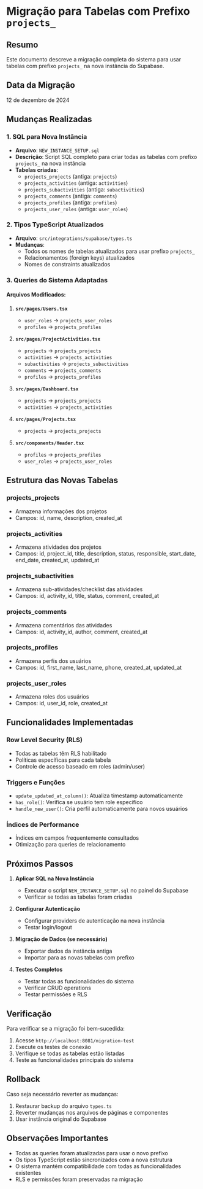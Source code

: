 # Migração para Tabelas com Prefixo `projects_`

## Resumo
Este documento descreve a migração completa do sistema para usar tabelas com prefixo `projects_` na nova instância do Supabase.

## Data da Migração
12 de dezembro de 2024

## Mudanças Realizadas

### 1. SQL para Nova Instância
- **Arquivo**: `NEW_INSTANCE_SETUP.sql`
- **Descrição**: Script SQL completo para criar todas as tabelas com prefixo `projects_` na nova instância
- **Tabelas criadas**:
  - `projects_projects` (antiga: `projects`)
  - `projects_activities` (antiga: `activities`)
  - `projects_subactivities` (antiga: `subactivities`)
  - `projects_comments` (antiga: `comments`)
  - `projects_profiles` (antiga: `profiles`)
  - `projects_user_roles` (antiga: `user_roles`)

### 2. Tipos TypeScript Atualizados
- **Arquivo**: `src/integrations/supabase/types.ts`
- **Mudanças**:
  - Todos os nomes de tabelas atualizados para usar prefixo `projects_`
  - Relacionamentos (foreign keys) atualizados
  - Nomes de constraints atualizados

### 3. Queries do Sistema Adaptadas

#### Arquivos Modificados:
1. **`src/pages/Users.tsx`**
   - `user_roles` → `projects_user_roles`
   - `profiles` → `projects_profiles`

2. **`src/pages/ProjectActivities.tsx`**
   - `projects` → `projects_projects`
   - `activities` → `projects_activities`
   - `subactivities` → `projects_subactivities`
   - `comments` → `projects_comments`
   - `profiles` → `projects_profiles`

3. **`src/pages/Dashboard.tsx`**
   - `projects` → `projects_projects`
   - `activities` → `projects_activities`

4. **`src/pages/Projects.tsx`**
   - `projects` → `projects_projects`

5. **`src/components/Header.tsx`**
   - `profiles` → `projects_profiles`
   - `user_roles` → `projects_user_roles`

## Estrutura das Novas Tabelas

### projects_projects
- Armazena informações dos projetos
- Campos: id, name, description, created_at

### projects_activities
- Armazena atividades dos projetos
- Campos: id, project_id, title, description, status, responsible, start_date, end_date, created_at, updated_at

### projects_subactivities
- Armazena sub-atividades/checklist das atividades
- Campos: id, activity_id, title, status, comment, created_at

### projects_comments
- Armazena comentários das atividades
- Campos: id, activity_id, author, comment, created_at

### projects_profiles
- Armazena perfis dos usuários
- Campos: id, first_name, last_name, phone, created_at, updated_at

### projects_user_roles
- Armazena roles dos usuários
- Campos: id, user_id, role, created_at

## Funcionalidades Implementadas

### Row Level Security (RLS)
- Todas as tabelas têm RLS habilitado
- Políticas específicas para cada tabela
- Controle de acesso baseado em roles (admin/user)

### Triggers e Funções
- `update_updated_at_column()`: Atualiza timestamp automaticamente
- `has_role()`: Verifica se usuário tem role específico
- `handle_new_user()`: Cria perfil automaticamente para novos usuários

### Índices de Performance
- Índices em campos frequentemente consultados
- Otimização para queries de relacionamento

## Próximos Passos

1. **Aplicar SQL na Nova Instância**
   - Executar o script `NEW_INSTANCE_SETUP.sql` no painel do Supabase
   - Verificar se todas as tabelas foram criadas

2. **Configurar Autenticação**
   - Configurar providers de autenticação na nova instância
   - Testar login/logout

3. **Migração de Dados (se necessário)**
   - Exportar dados da instância antiga
   - Importar para as novas tabelas com prefixo

4. **Testes Completos**
   - Testar todas as funcionalidades do sistema
   - Verificar CRUD operations
   - Testar permissões e RLS

## Verificação

Para verificar se a migração foi bem-sucedida:

1. Acesse `http://localhost:8081/migration-test`
2. Execute os testes de conexão
3. Verifique se todas as tabelas estão listadas
4. Teste as funcionalidades principais do sistema

## Rollback

Caso seja necessário reverter as mudanças:

1. Restaurar backup do arquivo `types.ts`
2. Reverter mudanças nos arquivos de páginas e componentes
3. Usar instância original do Supabase

## Observações Importantes

- Todas as queries foram atualizadas para usar o novo prefixo
- Os tipos TypeScript estão sincronizados com a nova estrutura
- O sistema mantém compatibilidade com todas as funcionalidades existentes
- RLS e permissões foram preservadas na migração